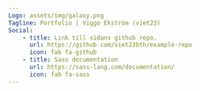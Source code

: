 ```yaml
---
Logo: assets/img/galaxy.png
Tagline: Portfolio | Viggo Ekström (viet23)
Social:
    - title: Link till sidans github repo.
      url: https://github.com/viet23bth/example-repo
      icon: fab fa-github
    - title: Sass documentation
      url: https://sass-lang.com/documentation/
      icon: fab fa-sass
---
```

